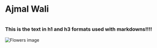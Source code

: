 # <h1> Ajmal Wali
# <h3> This is the text in h1 and h3 formats used with markdowns!!!!
![Flowers image](https://www.hdwallpaper.nu/wp-content/uploads/2015/06/1843513.jpg)
